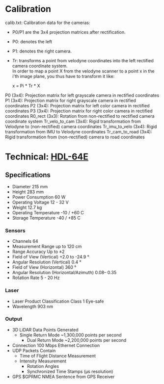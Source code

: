 

# Calibration
calib.txt: Calibration data for the cameras: 
* P0/P1 are the 3x4 projection matrices after rectification. 
* P0: denotes the left
* P1: denotes the right camera. 
* Tr: transforms a point from velodyne coordinates into the left rectified camera coordinate system.   
In order to map a point X from the velodyne scanner to a point x in the i'th image plane, you thus have to transform it like:

  x = Pi * Tr * X

P0 (3x4): Projection matrix for left grayscale camera in rectified coordinates
P1 (3x4): Projection matrix for right grayscale camera in rectified coordinates
P2 (3x4): Projection matrix for left color camera in rectified coordinates
P3 (3x4): Projection matrix for right color camera in rectified coordinates
R0_rect (3x3): Rotation from non-rectified to rectified camera coordinate system
Tr_velo_to_cam (3x4): Rigid transformation from Velodyne to (non-rectified) camera coordinates
Tr_imu_to_velo (3x4): Rigid transformation from IMU to Velodyne coordinates
Tr_cam_to_road (3x4): Rigid transformation from (non-rectified) camera to road coordinates


# Technical: [HDL-64E](https://www.wevolver.com/wevolver.staff/hdl-64e.lidar.sensor)
## Specifications
* Diameter 	215	mm
* Height 	283	mm
* Power Consumption 	60 	W
* Operating Voltage 	12 - 32 	V
* Weight	12.7 	kg
* Operating Temperature 	-10 / +60 	C
* Storage Temperature 	-40 / +85 	C
### Sensors 		
* Channels		64
* Measurement Range 	up to 120	cm
* Range Accuracy 	Up to ±2	
* Field of View (Vertical) 	+2.0 to -24.9 	°
* Angular Resolution (Vertical) 	0.4 	°
* Field of View (Horizontal) 	360	°
* Angular Resolution (Horizontal/Azimuth)	0.08– 0.35	
* Rotation Rate 	5 - 20 	Hz
### Laser 		
* Laser Product Classification 		Class 1 Eye-safe
* Wavelength 	903 	nm
### Output		
* 3D LiDAR Data Points Generated 	
  * Single Return Mode 	~1,300,000 points per second
	* Dual Return Mode 	~2,200,000 points per second
* Connection 	100 	Mbps Ethernet Connection
* UDP Packets Contain 		
  * Time of Flight Distance Measurement
  * Intensity Measurement
	* Rotation Angles
	* Synchronized Time Stamps (μs resolution)
* GPS		$GPRMC NMEA Sentence from GPS Receiver 
